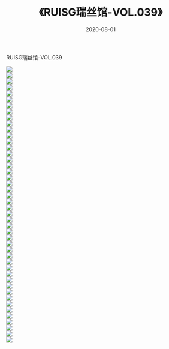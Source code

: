 ﻿---
layout: post
title:  《RUISG瑞丝馆-VOL.039》
date:   2020-08-01
img: http://img.660000.xyz/Sharelink/网络美图/2020/RUISG瑞丝馆-VOL.039/000.jpg
categories: [美女, 清纯, 唯美]
---

RUISG瑞丝馆-VOL.039

  ![](http://img.660000.xyz/Sharelink/网络美图/2020/RUISG瑞丝馆-VOL.039/001.jpg) <br> ![](http://img.660000.xyz/Sharelink/网络美图/2020/RUISG瑞丝馆-VOL.039/002.jpg) <br> ![](http://img.660000.xyz/Sharelink/网络美图/2020/RUISG瑞丝馆-VOL.039/003.jpg) <br> ![](http://img.660000.xyz/Sharelink/网络美图/2020/RUISG瑞丝馆-VOL.039/004.jpg) <br> ![](http://img.660000.xyz/Sharelink/网络美图/2020/RUISG瑞丝馆-VOL.039/005.jpg) <br> ![](http://img.660000.xyz/Sharelink/网络美图/2020/RUISG瑞丝馆-VOL.039/006.jpg) <br> ![](http://img.660000.xyz/Sharelink/网络美图/2020/RUISG瑞丝馆-VOL.039/007.jpg) <br> ![](http://img.660000.xyz/Sharelink/网络美图/2020/RUISG瑞丝馆-VOL.039/008.jpg) <br> ![](http://img.660000.xyz/Sharelink/网络美图/2020/RUISG瑞丝馆-VOL.039/009.jpg) <br> ![](http://img.660000.xyz/Sharelink/网络美图/2020/RUISG瑞丝馆-VOL.039/010.jpg) <br> ![](http://img.660000.xyz/Sharelink/网络美图/2020/RUISG瑞丝馆-VOL.039/011.jpg) <br> ![](http://img.660000.xyz/Sharelink/网络美图/2020/RUISG瑞丝馆-VOL.039/012.jpg) <br> ![](http://img.660000.xyz/Sharelink/网络美图/2020/RUISG瑞丝馆-VOL.039/013.jpg) <br> ![](http://img.660000.xyz/Sharelink/网络美图/2020/RUISG瑞丝馆-VOL.039/014.jpg) <br> ![](http://img.660000.xyz/Sharelink/网络美图/2020/RUISG瑞丝馆-VOL.039/015.jpg) <br> ![](http://img.660000.xyz/Sharelink/网络美图/2020/RUISG瑞丝馆-VOL.039/016.jpg) <br> ![](http://img.660000.xyz/Sharelink/网络美图/2020/RUISG瑞丝馆-VOL.039/017.jpg) <br> ![](http://img.660000.xyz/Sharelink/网络美图/2020/RUISG瑞丝馆-VOL.039/018.jpg) <br> ![](http://img.660000.xyz/Sharelink/网络美图/2020/RUISG瑞丝馆-VOL.039/019.jpg) <br> ![](http://img.660000.xyz/Sharelink/网络美图/2020/RUISG瑞丝馆-VOL.039/020.jpg) <br> ![](http://img.660000.xyz/Sharelink/网络美图/2020/RUISG瑞丝馆-VOL.039/021.jpg) <br> ![](http://img.660000.xyz/Sharelink/网络美图/2020/RUISG瑞丝馆-VOL.039/022.jpg) <br> ![](http://img.660000.xyz/Sharelink/网络美图/2020/RUISG瑞丝馆-VOL.039/023.jpg) <br> ![](http://img.660000.xyz/Sharelink/网络美图/2020/RUISG瑞丝馆-VOL.039/024.jpg) <br> ![](http://img.660000.xyz/Sharelink/网络美图/2020/RUISG瑞丝馆-VOL.039/025.jpg) <br> ![](http://img.660000.xyz/Sharelink/网络美图/2020/RUISG瑞丝馆-VOL.039/026.jpg) <br> ![](http://img.660000.xyz/Sharelink/网络美图/2020/RUISG瑞丝馆-VOL.039/027.jpg) <br> ![](http://img.660000.xyz/Sharelink/网络美图/2020/RUISG瑞丝馆-VOL.039/028.jpg) <br> ![](http://img.660000.xyz/Sharelink/网络美图/2020/RUISG瑞丝馆-VOL.039/029.jpg) <br> ![](http://img.660000.xyz/Sharelink/网络美图/2020/RUISG瑞丝馆-VOL.039/030.jpg) <br> ![](http://img.660000.xyz/Sharelink/网络美图/2020/RUISG瑞丝馆-VOL.039/031.jpg) <br> ![](http://img.660000.xyz/Sharelink/网络美图/2020/RUISG瑞丝馆-VOL.039/032.jpg) <br> ![](http://img.660000.xyz/Sharelink/网络美图/2020/RUISG瑞丝馆-VOL.039/033.jpg) <br> ![](http://img.660000.xyz/Sharelink/网络美图/2020/RUISG瑞丝馆-VOL.039/034.jpg) <br> ![](http://img.660000.xyz/Sharelink/网络美图/2020/RUISG瑞丝馆-VOL.039/035.jpg) <br> ![](http://img.660000.xyz/Sharelink/网络美图/2020/RUISG瑞丝馆-VOL.039/036.jpg) <br> ![](http://img.660000.xyz/Sharelink/网络美图/2020/RUISG瑞丝馆-VOL.039/037.jpg) <br> ![](http://img.660000.xyz/Sharelink/网络美图/2020/RUISG瑞丝馆-VOL.039/038.jpg) <br> ![](http://img.660000.xyz/Sharelink/网络美图/2020/RUISG瑞丝馆-VOL.039/039.jpg) <br> ![](http://img.660000.xyz/Sharelink/网络美图/2020/RUISG瑞丝馆-VOL.039/040.jpg) <br> ![](http://img.660000.xyz/Sharelink/网络美图/2020/RUISG瑞丝馆-VOL.039/041.jpg) <br> ![](http://img.660000.xyz/Sharelink/网络美图/2020/RUISG瑞丝馆-VOL.039/042.jpg) <br> ![](http://img.660000.xyz/Sharelink/网络美图/2020/RUISG瑞丝馆-VOL.039/043.jpg) <br> ![](http://img.660000.xyz/Sharelink/网络美图/2020/RUISG瑞丝馆-VOL.039/044.jpg) <br> ![](http://img.660000.xyz/Sharelink/网络美图/2020/RUISG瑞丝馆-VOL.039/045.jpg) <br> ![](http://img.660000.xyz/Sharelink/网络美图/2020/RUISG瑞丝馆-VOL.039/046.jpg) <br>
